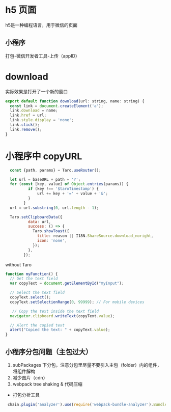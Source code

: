# h5 页面
h5是一种编程语言，用于微信的页面

## 小程序
打包-微信开发者工具-上传（appID）

# download
实际效果是打开了一个新的窗口
```javascript
export default function download(url: string, name: string) {
  const link = document.createElement('a');
  link.download = name;
  link.href = url;
  link.style.display = 'none';
  link.click();
  link.remove();
}
```
# 小程序中 copyURL
```javascript
  const {path, params} = Taro.useRouter();

  let url = baseURL + path + '?';
  for (const [key, value] of Object.entries(params)) {
          if (key !== '$taroTimestamp') {
              url += key + '=' + value + '&';
          }
        }
  url = url.substring(0, url.length - 1);

  Taro.setClipboardData({
          data: url,
          success: () => {
            Taro.showToast({
              title: reason || I18N.ShareSource.download_noright,
              icon: 'none',
            });
          },
        });
```
without Taro

```javascript
function myFunction() {
  // Get the text field
  var copyText = document.getElementById("myInput");

  // Select the text field
  copyText.select();
  copyText.setSelectionRange(0, 99999); // For mobile devices

   // Copy the text inside the text field
  navigator.clipboard.writeText(copyText.value);

  // Alert the copied text
  alert("Copied the text: " + copyText.value);
}
```
## 小程序分包问题（主包过大）
1. subPackages 下分包，注意分包里尽量不要引入主包（folder）内的组件，将组件解构
2. 减少图片（cdn）
3. webpack tree shaking & 代码压缩

- 打包分析工具
```javascript
 chain.plugin('analyzer').use(require('webpack-bundle-analyzer').BundleAnalyzerPlugin, []);
```

